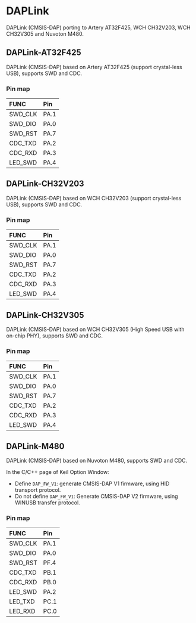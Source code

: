 # DAPLink
DAPLink (CMSIS-DAP) porting to Artery AT32F425, WCH CH32V203, WCH CH32V305 and Nuvoton M480.

## DAPLink-AT32F425
DAPLink (CMSIS-DAP) based on Artery AT32F425 (support crystal-less USB), supports SWD and CDC.

### Pin map
|  FUNC    | Pin   |
|  :----   | :---- |
| SWD_CLK  | PA.1  |
| SWD_DIO  | PA.0  |
| SWD_RST  | PA.7  |
| CDC_TXD  | PA.2  |
| CDC_RXD  | PA.3  |
| LED_SWD  | PA.4  |

## DAPLink-CH32V203
DAPLink (CMSIS-DAP) based on WCH CH32V203 (support crystal-less USB), supports SWD and CDC.

### Pin map
|  FUNC    | Pin   |
|  :----   | :---- |
| SWD_CLK  | PA.1  |
| SWD_DIO  | PA.0  |
| SWD_RST  | PA.7  |
| CDC_TXD  | PA.2  |
| CDC_RXD  | PA.3  |
| LED_SWD  | PA.4  |

## DAPLink-CH32V305
DAPLink (CMSIS-DAP) based on WCH CH32V305 (High Speed USB with on-chip PHY), supports SWD and CDC.

### Pin map
|  FUNC    | Pin   |
|  :----   | :---- |
| SWD_CLK  | PA.1  |
| SWD_DIO  | PA.0  |
| SWD_RST  | PA.7  |
| CDC_TXD  | PA.2  |
| CDC_RXD  | PA.3  |
| LED_SWD  | PA.4  |

## DAPLink-M480
DAPLink (CMSIS-DAP) based on Nuvoton M480, supports SWD and CDC.

In the C/C++ page of Keil Option Window:
* Define `DAP_FW_V1`: generate CMSIS-DAP V1 firmware, using HID transport protocol.
* Do not define `DAP_FW_V1`: Generate CMSIS-DAP V2 firmware, using WINUSB transfer protocol.

### Pin map
|  FUNC    | Pin   |
|  :----   | :---- |
| SWD_CLK  | PA.1  |
| SWD_DIO  | PA.0  |
| SWD_RST  | PF.4  |
| CDC_TXD  | PB.1  |
| CDC_RXD  | PB.0  |
| LED_SWD  | PA.2  |
| LED_TXD  | PC.1  |
| LED_RXD  | PC.0  |
